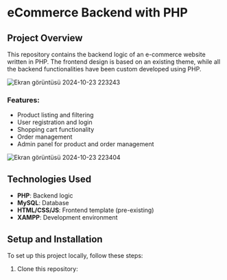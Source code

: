 # eCommerce Backend with PHP

## Project Overview
This repository contains the backend logic of an e-commerce website written in PHP. The frontend design is based on an existing theme, while all the backend functionalities have been custom developed using PHP.



![Ekran görüntüsü 2024-10-23 223243](https://github.com/user-attachments/assets/e28e3e5e-e9ab-40fd-b286-9f1646187804)




### Features:
- Product listing and filtering
- User registration and login
- Shopping cart functionality
- Order management
- Admin panel for product and order management

![Ekran görüntüsü 2024-10-23 223404](https://github.com/user-attachments/assets/6a758eee-8b77-4bb7-8213-7a555ddcbc87)



## Technologies Used
- **PHP**: Backend logic
- **MySQL**: Database
- **HTML/CSS/JS**: Frontend template (pre-existing)
- **XAMPP**: Development environment

## Setup and Installation
To set up this project locally, follow these steps:

1. Clone this repository:
   ```bash
